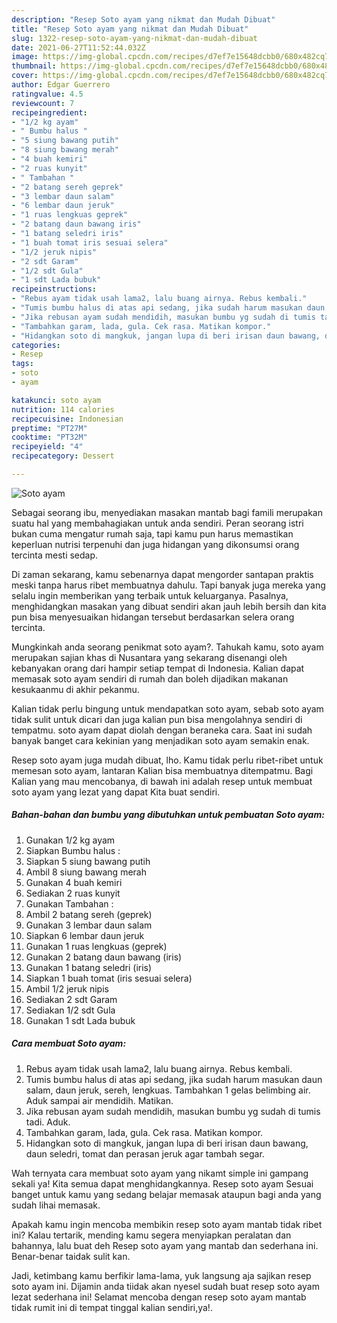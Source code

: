 ```yaml
---
description: "Resep Soto ayam yang nikmat dan Mudah Dibuat"
title: "Resep Soto ayam yang nikmat dan Mudah Dibuat"
slug: 1322-resep-soto-ayam-yang-nikmat-dan-mudah-dibuat
date: 2021-06-27T11:52:44.032Z
image: https://img-global.cpcdn.com/recipes/d7ef7e15648dcbb0/680x482cq70/soto-ayam-foto-resep-utama.jpg
thumbnail: https://img-global.cpcdn.com/recipes/d7ef7e15648dcbb0/680x482cq70/soto-ayam-foto-resep-utama.jpg
cover: https://img-global.cpcdn.com/recipes/d7ef7e15648dcbb0/680x482cq70/soto-ayam-foto-resep-utama.jpg
author: Edgar Guerrero
ratingvalue: 4.5
reviewcount: 7
recipeingredient:
- "1/2 kg ayam"
- " Bumbu halus "
- "5 siung bawang putih"
- "8 siung bawang merah"
- "4 buah kemiri"
- "2 ruas kunyit"
- " Tambahan "
- "2 batang sereh geprek"
- "3 lembar daun salam"
- "6 lembar daun jeruk"
- "1 ruas lengkuas geprek"
- "2 batang daun bawang iris"
- "1 batang seledri iris"
- "1 buah tomat iris sesuai selera"
- "1/2 jeruk nipis"
- "2 sdt Garam"
- "1/2 sdt Gula"
- "1 sdt Lada bubuk"
recipeinstructions:
- "Rebus ayam tidak usah lama2, lalu buang airnya. Rebus kembali."
- "Tumis bumbu halus di atas api sedang, jika sudah harum masukan daun salam, daun jeruk, sereh, lengkuas. Tambahkan 1 gelas belimbing air. Aduk sampai air mendidih. Matikan."
- "Jika rebusan ayam sudah mendidih, masukan bumbu yg sudah di tumis tadi. Aduk."
- "Tambahkan garam, lada, gula. Cek rasa. Matikan kompor."
- "Hidangkan soto di mangkuk, jangan lupa di beri irisan daun bawang, daun seledri, tomat dan perasan jeruk agar tambah segar."
categories:
- Resep
tags:
- soto
- ayam

katakunci: soto ayam 
nutrition: 114 calories
recipecuisine: Indonesian
preptime: "PT27M"
cooktime: "PT32M"
recipeyield: "4"
recipecategory: Dessert

---
```



![Soto ayam](https://img-global.cpcdn.com/recipes/d7ef7e15648dcbb0/680x482cq70/soto-ayam-foto-resep-utama.jpg)

Sebagai seorang ibu, menyediakan masakan mantab bagi famili merupakan suatu hal yang membahagiakan untuk anda sendiri. Peran seorang istri bukan cuma mengatur rumah saja, tapi kamu pun harus memastikan keperluan nutrisi terpenuhi dan juga hidangan yang dikonsumsi orang tercinta mesti sedap.

Di zaman  sekarang, kamu sebenarnya dapat mengorder santapan praktis meski tanpa harus ribet membuatnya dahulu. Tapi banyak juga mereka yang selalu ingin memberikan yang terbaik untuk keluarganya. Pasalnya, menghidangkan masakan yang dibuat sendiri akan jauh lebih bersih dan kita pun bisa menyesuaikan hidangan tersebut berdasarkan selera orang tercinta. 



Mungkinkah anda seorang penikmat soto ayam?. Tahukah kamu, soto ayam merupakan sajian khas di Nusantara yang sekarang disenangi oleh kebanyakan orang dari hampir setiap tempat di Indonesia. Kalian dapat memasak soto ayam sendiri di rumah dan boleh dijadikan makanan kesukaanmu di akhir pekanmu.

Kalian tidak perlu bingung untuk mendapatkan soto ayam, sebab soto ayam tidak sulit untuk dicari dan juga kalian pun bisa mengolahnya sendiri di tempatmu. soto ayam dapat diolah dengan beraneka cara. Saat ini sudah banyak banget cara kekinian yang menjadikan soto ayam semakin enak.

Resep soto ayam juga mudah dibuat, lho. Kamu tidak perlu ribet-ribet untuk memesan soto ayam, lantaran Kalian bisa membuatnya ditempatmu. Bagi Kalian yang mau mencobanya, di bawah ini adalah resep untuk membuat soto ayam yang lezat yang dapat Kita buat sendiri.

<!--inarticleads1-->

##### Bahan-bahan dan bumbu yang dibutuhkan untuk pembuatan Soto ayam:

1. Gunakan 1/2 kg ayam
1. Siapkan  Bumbu halus :
1. Siapkan 5 siung bawang putih
1. Ambil 8 siung bawang merah
1. Gunakan 4 buah kemiri
1. Sediakan 2 ruas kunyit
1. Gunakan  Tambahan :
1. Ambil 2 batang sereh (geprek)
1. Gunakan 3 lembar daun salam
1. Siapkan 6 lembar daun jeruk
1. Gunakan 1 ruas lengkuas (geprek)
1. Gunakan 2 batang daun bawang (iris)
1. Gunakan 1 batang seledri (iris)
1. Siapkan 1 buah tomat (iris sesuai selera)
1. Ambil 1/2 jeruk nipis
1. Sediakan 2 sdt Garam
1. Sediakan 1/2 sdt Gula
1. Gunakan 1 sdt Lada bubuk




<!--inarticleads2-->

##### Cara membuat Soto ayam:

1. Rebus ayam tidak usah lama2, lalu buang airnya. Rebus kembali.
1. Tumis bumbu halus di atas api sedang, jika sudah harum masukan daun salam, daun jeruk, sereh, lengkuas. Tambahkan 1 gelas belimbing air. Aduk sampai air mendidih. Matikan.
1. Jika rebusan ayam sudah mendidih, masukan bumbu yg sudah di tumis tadi. Aduk.
1. Tambahkan garam, lada, gula. Cek rasa. Matikan kompor.
1. Hidangkan soto di mangkuk, jangan lupa di beri irisan daun bawang, daun seledri, tomat dan perasan jeruk agar tambah segar.




Wah ternyata cara membuat soto ayam yang nikamt simple ini gampang sekali ya! Kita semua dapat menghidangkannya. Resep soto ayam Sesuai banget untuk kamu yang sedang belajar memasak ataupun bagi anda yang sudah lihai memasak.

Apakah kamu ingin mencoba membikin resep soto ayam mantab tidak ribet ini? Kalau tertarik, mending kamu segera menyiapkan peralatan dan bahannya, lalu buat deh Resep soto ayam yang mantab dan sederhana ini. Benar-benar taidak sulit kan. 

Jadi, ketimbang kamu berfikir lama-lama, yuk langsung aja sajikan resep soto ayam ini. Dijamin anda tiidak akan nyesel sudah buat resep soto ayam lezat sederhana ini! Selamat mencoba dengan resep soto ayam mantab tidak rumit ini di tempat tinggal kalian sendiri,ya!.

